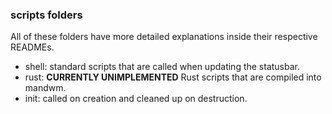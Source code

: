 ### scripts folders
All of these folders have more detailed explanations inside their respective READMEs.
* shell: standard scripts that are called when updating the statusbar.
* rust: **CURRENTLY UNIMPLEMENTED** Rust scripts that are compiled into mandwm.
* init: called on creation and cleaned up on destruction.
